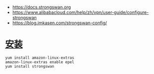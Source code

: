 * https://docs.strongswan.org
* https://www.alibabacloud.com/help/zh/vpn/user-guide/configure-strongswan
* https://blog.imkasen.com/strongswan-config/

# [安装](https://rhel.pkgs.org/7/epel-x86_64/strongswan-5.7.2-1.el7.x86_64.rpm.html)
```
yum install amazon-linux-extras
amazon-linux-extras enable epel
yum install strongswan
```